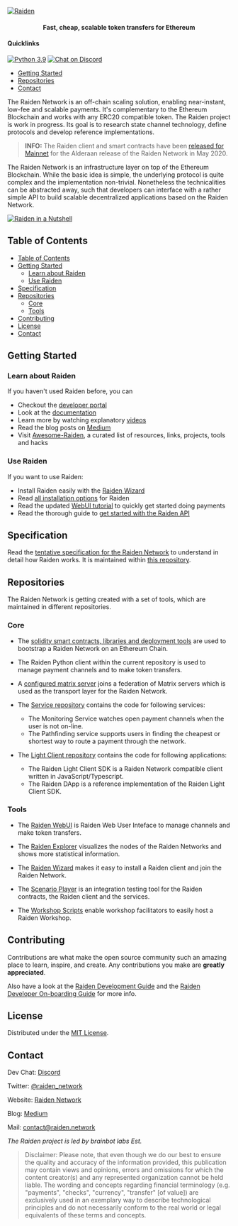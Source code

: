 <!-- PROJECT SHIELDS -->

[![Raiden](https://user-images.githubusercontent.com/35398162/54018436-ee3f6300-4188-11e9-9b4e-0666c44cda53.png)](https://raiden.network/)

<h4 align="center">
  Fast, cheap, scalable token transfers for Ethereum
</h4>

#### Quicklinks

[![Python 3.9](https://img.shields.io/pypi/pyversions/raiden.svg)](https://raiden-network.readthedocs.io/en/stable/)  [![Chat on Discord](https://img.shields.io/discord/948623129796825109.svg)](https://discord.com/invite/nSQDQBq5FC)

- [Getting Started](#getting-started)
- [Repositories](#repositories)
- [Contact](#contact)

The Raiden Network is an off-chain scaling solution, enabling near-instant, low-fee and scalable payments. It's complementary to the Ethereum Blockchain and works with any ERC20 compatible token. The Raiden project is work in progress. Its goal is to research state channel technology, define protocols and develop reference implementations.

>**INFO:** The Raiden client and smart contracts have been [released for Mainnet](https://medium.com/raiden-network/alderaan-mainnet-release-announcement-7f701e58c236) for the Alderaan release of the Raiden Network in May 2020.

The Raiden Network is an infrastructure layer on top of the Ethereum Blockchain. While the basic idea is simple, the underlying protocol is quite complex and the implementation non-trivial. Nonetheless the technicalities can be abstracted away, such that developers can interface with a rather simple API to build scalable decentralized applications based on the Raiden Network.

[![Raiden in a Nutshell](https://user-images.githubusercontent.com/35398162/59496225-46c18300-8e91-11e9-9253-1465f5fd5985.PNG)](https://youtu.be/R1tIy1XgdPw)

## Table of Contents
- [Table of Contents](#table-of-contents)
- [Getting Started](#getting-started)
  - [Learn about Raiden](#learn-about-raiden)
  - [Use Raiden](#use-raiden)
- [Specification](#specification)
- [Repositories](#repositories)
  - [Core](#core)
  - [Tools](#tools)
- [Contributing](#contributing)
- [License](#license)
- [Contact](#contact)

## Getting Started

### Learn about Raiden

If you haven't used Raiden before, you can

* Checkout the [developer portal](http://developer.raiden.network)
* Look at the [documentation](https://docs.raiden.network/)
* Learn more by watching explanatory [videos](https://www.youtube.com/channel/UCoUP_hnjUddEvbxmtNCcApg)
* Read the blog posts on [Medium](https://medium.com/@raiden_network)
* Visit [Awesome-Raiden](https://github.com/raiden-network/awesome-raiden), a curated list of resources, links, projects, tools and hacks

### Use Raiden

If you want to use Raiden:
* Install Raiden easily with the [Raiden Wizard](https://raiden-network.readthedocs.io/en/stable/installation/quick-start)
* Read [all installation options](https://raiden-network.readthedocs.io/en/stable/overview_and_guide.html#installation) for Raiden
* Read the updated [WebUI tutorial](https://raiden-network.readthedocs.io/en/stable/the-raiden-web-interface/the-raiden-web-interface.html) to quickly get started doing payments
* Read the thorough guide to [get started with the Raiden API](https://raiden-network.readthedocs.io/en/stable/raiden-api-1/api-tutorial)

## Specification
Read the [tentative specification for the Raiden Network](https://raiden-network-specification.readthedocs.io/en/latest/index.html) to understand in detail how Raiden works. It is maintained within [this repository](https://github.com/raiden-network/spec).

## Repositories
The Raiden Network is getting created with a set of tools, which are maintained in different repositories.
### Core
- The [solidity smart contracts, libraries and deployment tools](https://github.com/raiden-network/raiden-contracts) are used to bootstrap a Raiden Network on an Ethereum Chain.

- The Raiden Python client within the current repository is used to manage payment channels and to make token transfers.

- A [configured matrix server](https://github.com/raiden-network/raiden-transport) joins a federation of Matrix servers which is used as the transport layer for the Raiden Network.

- The [Service repository](https://github.com/raiden-network/raiden-services) contains the code for following services:
    - The Monitoring Service watches open payment channels when the user is not on-line.
    - The Pathfinding service supports users in finding the cheapest or shortest way to route a payment through the network.

- The [Light Client repository](https://github.com/raiden-network/light-client) contains the code for following applications:
    - The Raiden Light Client SDK is a Raiden Network compatible client written in JavaScript/Typescript.
    - The Raiden DApp is a reference implementation of the Raiden Light Client SDK.

### Tools
- The [Raiden WebUI](https://github.com/raiden-network/webui) is Raiden Web User Inteface to manage channels and make token transfers.

- The [Raiden Explorer](https://github.com/raiden-network/explorer) visualizes the nodes of the Raiden Networks and shows more statistical information.

- The [Raiden Wizard](https://github.com/raiden-network/raiden-installer) makes it easy to install a Raiden client and join the Raiden Network.

- The [Scenario Player](https://github.com/raiden-network/scenario-player) is an integration testing tool for the Raiden contracts, the Raiden client and the services.

- The [Workshop Scripts](https://github.com/raiden-network/workshop) enable workshop facilitators to easily host a Raiden Workshop.

## Contributing

Contributions are what make the open source community such an amazing place to learn, inspire, and create. Any contributions you make are **greatly appreciated**.

Also have a look at the [Raiden Development Guide](./CONTRIBUTING.md) and the [Raiden Developer On-boarding Guide](https://raiden-network.readthedocs.io/en/stable/onboarding.html) for more info.

## License

Distributed under the [MIT License](./LICENSE).

## Contact

Dev Chat: [Discord](https://discord.com/invite/nSQDQBq5FC)

Twitter: [@raiden_network](https://twitter.com/raiden_network)

Website: [Raiden Network](https://raiden.network/)

Blog: [Medium](https://medium.com/@raiden_network)

Mail: contact@raiden.network

*The Raiden project is led by brainbot labs Est.*

> Disclaimer: Please note, that even though we do our best to ensure the quality and accuracy of the information provided, this publication may contain views and opinions, errors and omissions for which the content creator(s) and any represented organization cannot be held liable. The wording and concepts regarding financial terminology (e.g. "payments", "checks", "currency", "transfer" [of value]) are exclusively used in an exemplary way to describe technological principles and do not necessarily conform to the real world or legal equivalents of these terms and concepts.
